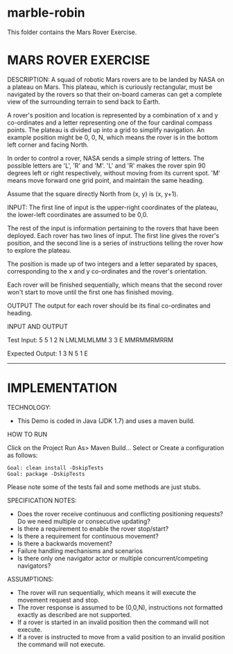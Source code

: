 marble-robin
============

This folder contains the Mars Rover Exercise.

# MARS ROVER EXERCISE

DESCRIPTION:
A squad of robotic Mars rovers are to be landed by NASA on a plateau on Mars.
This plateau, which is curiously rectangular, must be navigated by the
rovers so that their on-board cameras can get a complete view of the
surrounding terrain to send back to Earth.

A rover's position and location is represented by a combination of x and y
co-ordinates and a letter representing one of the four cardinal compass
points. The plateau is divided up into a grid to simplify navigation. An
example position might be 0, 0, N, which means the rover is in the bottom
left corner and facing North.

In order to control a rover, NASA sends a simple string of letters. The
possible letters are 'L', 'R' and 'M'. 'L' and 'R' makes the rover spin 90
degrees left or right respectively, without moving from its current spot.
'M' means move forward one grid point, and maintain the same heading.

Assume that the square directly North from (x, y) is (x, y+1).

INPUT:
The first line of input is the upper-right coordinates of the plateau, the
lower-left coordinates are assumed to be 0,0.

The rest of the input is information pertaining to the rovers that have
been deployed. Each rover has two lines of input. The first line gives the
rover's position, and the second line is a series of instructions telling
the rover how to explore the plateau.

The position is made up of two integers and a letter separated by spaces,
corresponding to the x and y co-ordinates and the rover's orientation.

Each rover will be finished sequentially, which means that the second rover
won't start to move until the first one has finished moving.


OUTPUT
The output for each rover should be its final co-ordinates and heading.

INPUT AND OUTPUT

Test Input:
5 5
1 2 N
LMLMLMLMM
3 3 E
MMRMMRMRRM

Expected Output:
1 3 N
5 1 E


---
IMPLEMENTATION 
==============

TECHNOLOGY:
- This Demo is coded in Java (JDK 1.7) and uses a maven build.

HOW TO RUN 

Click on the Project Run As> Maven Build...
Select or Create a configuration as follows:

    Goal: clean install -DskipTests
    Goal: package -DskipTests

Please note some of the tests fail and some methods are just stubs.

SPECIFICATION NOTES:
- Does the rover receive continuous and conflicting positioning requests? Do we need multiple or consecutive updating?
- Is there a requirement to enable the rover stop/start?
- Is there a requirement for continuous movement?
- Is there a backwards movement?
- Failure handling mechanisms and scenarios
- Is there only one navigator actor or multiple concurrent/competing navigators?

ASSUMPTIONS: 
- The rover will run sequentially, which means it will execute the movement request and stop. 
- The rover response is assumed to be (0,0,N), instructions not formatted exactly as described are not supported.
- If a rover is started in an invalid position then the command will not execute.
- If a rover is instructed to move from a valid position to an invalid position the command will not execute.
